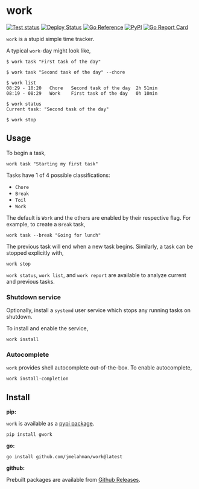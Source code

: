 # work

[![Test status](https://github.com/jmelahman/work/actions/workflows/test.yml/badge.svg)](https://github.com/jmelahman/work/actions)
[![Deploy Status](https://github.com/jmelahman/work/actions/workflows/release.yml/badge.svg)](https://github.com/jmelahman/work/actions)
[![Go Reference](https://pkg.go.dev/badge/github.com/jmelahman/work.svg)](https://pkg.go.dev/github.com/jmelahman/work)
[![PyPI](https://img.shields.io/pypi/v/gwork.svg)]()
[![Go Report Card](https://goreportcard.com/badge/github.com/jmelahman/work)](https://goreportcard.com/report/github.com/jmelahman/work)

`work` is a stupid simple time tracker.

A typical `work`-day might look like,

```shell
$ work task "First task of the day"

$ work task "Second task of the day" --chore

$ work list
08:29 - 10:20   Chore   Second task of the day  2h 51min
08:19 - 08:29   Work    First task of the day   0h 10min

$ work status
Current task: "Second task of the day"

$ work stop
```

## Usage

To begin a task,

```shell
work task "Starting my first task"
```

Tasks have 1 of 4 possible classifications:

- `Chore`
- `Break`
- `Toil`
- `Work`

The default is `Work` and the others are enabled by their respective flag.
For example, to create a `Break` task,

```shell
work task --break "Going for lunch"
```

The previous task will end when a new task begins.
Similarly, a task can be stopped explicitly with,

```shell
work stop
```

`work status`, `work list`, and `work report` are available to analyze current and previous tasks.

### Shutdown  service

Optionally, install a `systemd` user service which stops any running tasks on shutdown.

To install and enable the service,

```shell
work install
```

### Autocomplete

`work` provides shell autocomplete out-of-the-box.
To enable autocomplete,


```shell
work install-completion
```

## Install

**pip:**

`work` is available as a [pypi package](https://pypi.org/project/gwork/).

```shell
pip install gwork
```

**go:**

```shell
go install github.com/jmelahman/work@latest
```

**github:**

Prebuilt packages are available from [Github Releases](https://github.com/jmelahman/work/releases).
